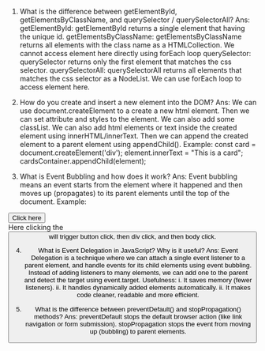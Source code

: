 
1. What is the difference between getElementById, getElementsByClassName, and querySelector / querySelectorAll?
Ans: 
getElementById: getElementById returns a single element that having the unique id.
getElementsByClassName: getElementsByClassName returns all elements with the class name as a HTMLCollection. We cannot access element here directly using forEach loop
querySelector: querySelector returns only the first element that matches the css selector.
querySelectorAll: querySelectorAll returns all elements that matches the css selector as a NodeList. We can use forEach loop to access element here.


2. How do you create and insert a new element into the DOM?
Ans:
We can use document.createElement to a create a new html element. Then we can set attribute and styles to the element. We can also add some classList. We can also add html elements or text inside the created element using innerHTML/innerText. Then we can append the created element to a parent element using appendChild().
Example: 
const card = document.createElement('div');
element.innerText = "This is a card";
cardsContainer.appendChild(element);


3. What is Event Bubbling and how does it work?
Ans:
Event bubbling means an event starts from the element where it happened and then moves up (propagates) to its parent elements until the top of the document.
Example:
<body>
    <div>
        <button>Click here</button>
    </div>
</body>
Here clicking the <button> will trigger button click, then div click, and then body click.


4. What is Event Delegation in JavaScript? Why is it useful?
Ans:
Event Delegation is a technique where we can attach a single event listener to a parent element, and handle events for its child elements using event bubbling. Instead of adding listeners to many elements, we can add one to the parent and detect the target using event.target.
Usefulness:
i. It saves memory (fewer listeners).
ii. It handles dynamically added elements automatically.
ii. It makes code cleaner, readable and more efficient.


5. What is the difference between preventDefault() and stopPropagation() methods?
Ans:
preventDefault stops the default browser action (like link navigation or form submission).
stopPropagation stops the event from moving up (bubbling) to parent elements.
